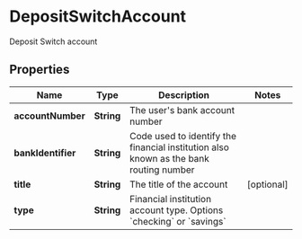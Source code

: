 

# DepositSwitchAccount

Deposit Switch account

## Properties

| Name | Type | Description | Notes |
|------------ | ------------- | ------------- | -------------|
|**accountNumber** | **String** | The user&#39;s bank account number |  |
|**bankIdentifier** | **String** | Code used to identify the financial institution also known as the bank routing number |  |
|**title** | **String** | The title of the account |  [optional] |
|**type** | **String** | Financial institution account type. Options &#x60;checking&#x60; or &#x60;savings&#x60; |  |



